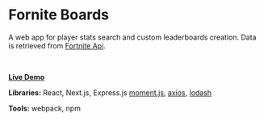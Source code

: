# Fornite Boards

A web app for player stats search and custom leaderboards creation. Data is retrieved from [Fortnite Api](https://fortniteapi.com/).

<br>

**[Live Demo](https://www.google.com/)**

**Libraries:** React, Next.js, Express.js [moment.js](https://momentjs.com/), [axios](https://github.com/mzabriskie/axios), [lodash](https://github.com/lodash/lodash)

**Tools:** webpack, npm
